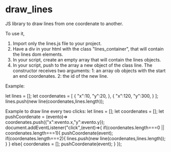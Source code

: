 # draw_lines
JS library to draw lines from one coordenate to another.

To use it, 
1) Import only the lines.js file to your project.
2) Have a div in your html with the class "lines_container", that will contain the lines dom elements.
3) In your script, create an empty array that will contain the lines objects.
4) In your script, push to the array a new object of the class line. The constructor receives two arguments: 1: an array ob objects with the start an end coordenates. 2: the id of the new line.

Example:

let lines = [];
let coordenates = [
    {
        "x":10,
        "y":20,
    },
    {
        "x":120,
        "y":300,
    }
];
lines.push(new line(coordenates,lines.length));

Example to draw line every two clicks:
let lines = [];
let coordenates = [];
let pushCoordenate = (evento)=> coordenates.push({"x":evento.x,"y":evento.y});
document.addEventListener("click",(event)=>{
    if(coordenates.length===0 || coordenates.length===1){
        pushCoordenate(event);
        if(coordenates.length===2){
            lines.push(new line(coordenates,lines.length));
        }
    } else{
        coordenates = [];
        pushCoordenate(event);
    }
});
